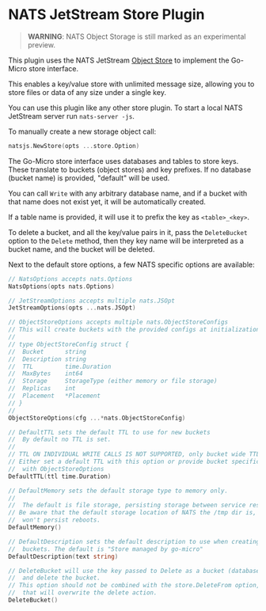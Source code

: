 # NATS JetStream Store Plugin

> **WARNING**: NATS Object Storage is still marked as an experimental preview.

This plugin uses the NATS JetStream [Object Store](https://docs.nats.io/nats-concepts/jetstream/obj_store) to implement the Go-Micro store interface.

This enables a key/value store with unlimited message size, allowing you to store files or data of any size under a single key.

You can use this plugin like any other store plugin. 
To start a local NATS JetStream server run `nats-server -js`.

To manually create a new storage object call:

```go
natsjs.NewStore(opts ...store.Option)
```

The Go-Micro store interface uses databases and tables to store keys. These translate
to buckets (object stores) and key prefixes. If no database (bucket name) is provided, "default" will be used.

You can call `Write` with any arbitrary database name, and if a bucket with that name does not exist yet,
it will be automatically created.

If a table name is provided, it will use it to prefix the key as `<table>_<key>`.

To delete a bucket, and all the key/value pairs in it, pass the `DeleteBucket` option to the `Delete`
method, then they key name will be interpreted as a bucket name, and the bucket will be deleted.

Next to the default store options, a few NATS specific options are available:


```go
// NatsOptions accepts nats.Options
NatsOptions(opts nats.Options)

// JetStreamOptions accepts multiple nats.JSOpt
JetStreamOptions(opts ...nats.JSOpt)

// ObjectStoreOptions accepts multiple nats.ObjectStoreConfigs
// This will create buckets with the provided configs at initialization.
//
// type ObjectStoreConfig struct {
// 	Bucket      string
// 	Description string
// 	TTL         time.Duration
// 	MaxBytes    int64
// 	Storage     StorageType (either memory or file storage)
// 	Replicas    int
// 	Placement   *Placement
// }
//
ObjectStoreOptions(cfg ...*nats.ObjectStoreConfig)

// DefaultTTL sets the default TTL to use for new buckets
//  By default no TTL is set.
//
// TTL ON INDIVIDUAL WRITE CALLS IS NOT SUPPORTED, only bucket wide TTL.
// Either set a default TTL with this option or provide bucket specific options
//  with ObjectStoreOptions
DefaultTTL(ttl time.Duration)

// DefaultMemory sets the default storage type to memory only.
//
//  The default is file storage, persisting storage between service restarts.
// Be aware that the default storage location of NATS the /tmp dir is, and thus
//  won't persist reboots.
DefaultMemory()

// DefaultDescription sets the default description to use when creating new
//  buckets. The default is "Store managed by go-micro"
DefaultDescription(text string)

// DeleteBucket will use the key passed to Delete as a bucket (database) name,
//  and delete the bucket.
// This option should not be combined with the store.DeleteFrom option, as
//  that will overwrite the delete action.
DeleteBucket()
```

